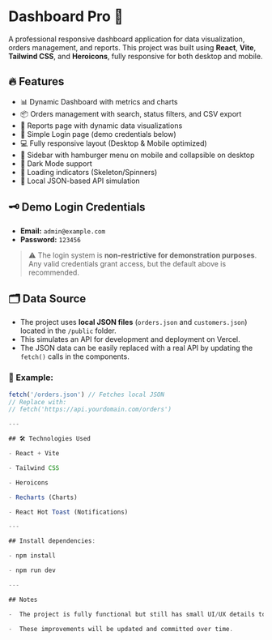 # Dashboard Pro 🚀

A professional responsive dashboard application for data visualization, orders management, and reports. This project was built using **React**, **Vite**, **Tailwind CSS**, and **Heroicons**, fully responsive for both desktop and mobile.

## 🔥 Features

- 📊 Dynamic Dashboard with metrics and charts
- 📦 Orders management with search, status filters, and CSV export
- 📑 Reports page with dynamic data visualizations
- 🔐 Simple Login page (demo credentials below)
- 💻 Fully responsive layout (Desktop & Mobile optimized)
- 📱 Sidebar with hamburger menu on mobile and collapsible on desktop
- 🎨 Dark Mode support
- 🔄 Loading indicators (Skeleton/Spinners)
- 📜 Local JSON-based API simulation

## 🗝️ Demo Login Credentials

- **Email:** `admin@example.com`
- **Password:** `123456`

> ⚠️ The login system is **non-restrictive for demonstration purposes**. Any valid credentials grant access, but the default above is recommended.


## 🗂️ Data Source

- The project uses **local JSON files** (`orders.json` and `customers.json`) located in the `/public` folder.
- This simulates an API for development and deployment on Vercel.
- The JSON data can be easily replaced with a real API by updating the `fetch()` calls in the components.

### 🔗 Example:

```js
fetch('/orders.json') // Fetches local JSON
// Replace with:
// fetch('https://api.yourdomain.com/orders')

---

## 🛠️ Technologies Used

- React + Vite

- Tailwind CSS

- Heroicons

- Recharts (Charts)

- React Hot Toast (Notifications)

---

## Install dependencies:

- npm install

- npm run dev

---

## Notes

-  The project is fully functional but still has small UI/UX details to improve.

-  These improvements will be updated and committed over time.


